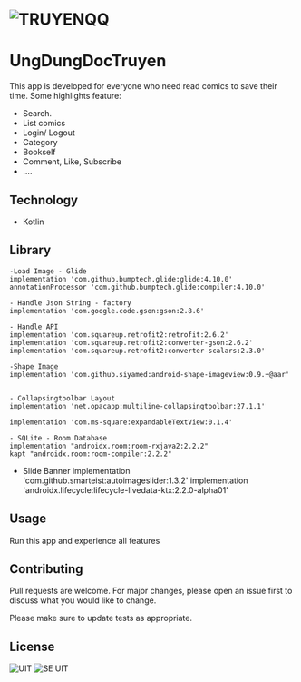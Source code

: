 # ![TRUYENQQ](https://truyenqq.com/template/frontend/images/logo.png) 
# UngDungDocTruyen 
This app is developed for everyone who need read comics to save their time. Some highlights feature:
- Search.
- List comics
- Login/ Logout
- Category
- Bookself
- Comment, Like, Subscribe
- ....

## Technology
- Kotlin

## Library
    -Load Image - Glide
    implementation 'com.github.bumptech.glide:glide:4.10.0'
    annotationProcessor 'com.github.bumptech.glide:compiler:4.10.0'

    - Handle Json String - factory
    implementation 'com.google.code.gson:gson:2.8.6'

    - Handle API 
    implementation 'com.squareup.retrofit2:retrofit:2.6.2'
    implementation 'com.squareup.retrofit2:converter-gson:2.6.2'
    implementation 'com.squareup.retrofit2:converter-scalars:2.3.0'

    -Shape Image
    implementation 'com.github.siyamed:android-shape-imageview:0.9.+@aar'


    - Collapsingtoolbar Layout
    implementation 'net.opacapp:multiline-collapsingtoolbar:27.1.1'

    implementation 'com.ms-square:expandableTextView:0.1.4'

    - SQLite - Room Database
    implementation "androidx.room:room-rxjava2:2.2.2"
    kapt "androidx.room:room-compiler:2.2.2"

   - Slide Banner
    implementation 'com.github.smarteist:autoimageslider:1.3.2'
    implementation 'androidx.lifecycle:lifecycle-livedata-ktx:2.2.0-alpha01'


## Usage
Run this app and experience all features

## Contributing
Pull requests are welcome. For major changes, please open an issue first to discuss what you would like to change.

Please make sure to update tests as appropriate.

## License
![UIT](https://www.uit.edu.vn/sites/vi/files/banner.png)
![SE UIT](http://cnpm.uit.edu.vn/templates/mimety/images/logo.png)

